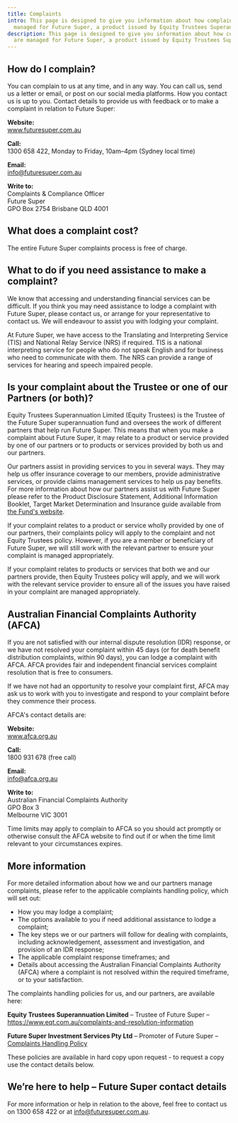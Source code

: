 ```yaml
---
title: Complaints
intro: This page is designed to give you information about how complaints are
  managed for Future Super, a product issued by Equity Trustees Superannuation Limited (ABN 50 055 641 757, RSE Licence L0001458, AFSL 229757).
description: This page is designed to give you information about how complaints
  are managed for Future Super, a product issued by Equity Trustees Superannuation Limited (ABN 50 055 641 757, RSE Licence L0001458, AFSL 229757).
---
```


## How do I complain?

You can complain to us at any time, and in any way. You can call us, send us a letter or email, or post on our social media platforms. How you contact us is up to you.
Contact details to provide us with feedback or to make a complaint in relation to Future Super:

**Website:** \
www.futuresuper.com.au

**Call:** \
1300 658 422, Monday to Friday, 10am–4pm (Sydney local time)

**Email:** \
info@futuresuper.com.au

**Write to:** \
Complaints & Compliance Officer\
Future Super\
GPO Box 2754
Brisbane QLD 4001

## What does a complaint cost?

The entire Future Super complaints process is free of charge.

## What to do if you need assistance to make a complaint?

We know that accessing and understanding financial services can be difficult. If you think you may need assistance to lodge a complaint with Future Super, please contact us, or arrange for your representative to contact us. We will endeavour to assist you with lodging your complaint.

At Future Super, we have access to the Translating and Interpreting Service (TIS) and National Relay Service (NRS) if required. TIS is a national interpreting service for people who do not speak English and for business who need to communicate with them. The NRS can provide a range of services for hearing and speech impaired people.

## Is your complaint about the Trustee or one of our Partners (or both)?

Equity Trustees Superannuation Limited (Equity Trustees) is the Trustee of the Future Super superannuation fund and oversees the work of different partners that help run Future Super. This means that when you make a complaint about Future Super, it may relate to a product or service provided by one of our partners or to products or services provided by both us and our partners.

Our partners assist in providing services to you in several ways. They may help us offer insurance coverage to our members, provide administrative services, or provide claims management services to help us pay benefits. For more information about how our partners assist us with Future Super please refer to the Product Disclosure Statement, Additional Information Booklet, Target Market Determination and Insurance guide available from [the Fund's website](https://www.futuresuper.com.au/).

If your complaint relates to a product or service wholly provided by one of our partners, their complaints policy will apply to the complaint and not Equity Trustees policy. However, if you are a member or beneficiary of Future Super, we will still work with the relevant partner to ensure your complaint is managed appropriately.

If your complaint relates to products or services that both we and our partners provide, then Equity Trustees policy will apply, and we will work with the relevant service provider to ensure all of the issues you have raised in your complaint are managed appropriately.

## Australian Financial Complaints Authority (AFCA)

If you are not satisfied with our internal dispute resolution (IDR) response, or we have not resolved your complaint within 45 days (or for death benefit distribution complaints, within 90 days), you can lodge a complaint with AFCA. AFCA provides fair and independent financial services complaint resolution that is free to consumers.

If we have not had an opportunity to resolve your complaint first, AFCA may ask us to work with you to investigate and respond to your complaint before they commence their process.

AFCA's contact details are:

**Website:** \
www.afca.org.au

**Call:** \
1800 931 678 (free call)

**Email:** \
info@afca.org.au

**Write to:** \
Australian Financial Complaints Authority\
GPO Box 3\
Melbourne VIC 3001

Time limits may apply to complain to AFCA so you should act promptly or otherwise consult the AFCA website to find out if or when the time limit relevant to your circumstances expires.

## More information

For more detailed information about how we and our partners manage complaints, please refer to the applicable complaints handling policy, which will set out:

- How you may lodge a complaint;
- The options available to you if need additional assistance to lodge a complaint;
- The key steps we or our partners will follow for dealing with complaints, including acknowledgement, assessment and investigation, and provision of an IDR response;
- The applicable complaint response timeframes; and
- Details about accessing the Australian Financial Complaints Authority (AFCA) where a complaint is not resolved within the required timeframe, or to your satisfaction.

The complaints handling policies for us, and our partners, are available here:

**Equity Trustees Superannuation Limited** – Trustee of Future Super – <https://www.eqt.com.au/complaints-and-resolution-information>

**Future Super Investment Services Pty Ltd** – Promoter of Future Super – [Complaints Handling Policy](https://www.futuresuper.com.au/complaints-handling-policy)

These policies are available in hard copy upon request - to request a copy use the contact details below.

## We’re here to help – Future Super contact details

For more information or help in relation to the above, feel free to contact us on 1300 658 422 or at [info@futuresuper.com.au](mailto:info@futuresuper.com.au).
